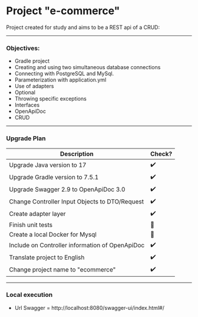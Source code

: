 # Project "e-commerce"

Project created for study and aims to be a REST api of a CRUD:

---

### Objectives:

* Gradle project
* Creating and using two simultaneous database connections
* Connecting with PostgreSQL and MySql.
* Parameterization with application.yml
* Use of adapters
* Optional
* Throwing specific exceptions
* Interfaces
* OpenApiDoc
* CRUD

---

### Upgrade Plan
|Description|Check?|
|---|---|
|Upgrade Java version to 17|:heavy_check_mark:|
|Upgrade Gradle version to 7.5.1|:heavy_check_mark:|
|Upgrade Swagger 2.9 to OpenApiDoc 3.0|:heavy_check_mark:|
|Change Controller Input Objects to DTO/Request|:heavy_check_mark:|
|Create adapter layer|:heavy_check_mark:|
|Finish unit tests|:black_square_button:|
|Create a local Docker for Mysql|:black_square_button:|
|Include on Controller information of OpenApiDoc|:heavy_check_mark:|
|Translate project to English|:heavy_check_mark:|
|Change project name to "ecommerce"|:heavy_check_mark:|

---

### Local execution

* Url Swagger = http://localhost:8080/swagger-ui/index.html#/
